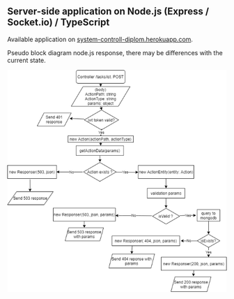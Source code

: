 ## Server-side application on Node.js (Express / Socket.io) / TypeScript

Available application on [system-controll-diplom.herokuapp.com](https://system-controll-diplom.herokuapp.com).

Pseudo block diagram node.js response, there may be differences with the current state.

![Node.js diagram response](/server/nodeJS_diagram.png)
